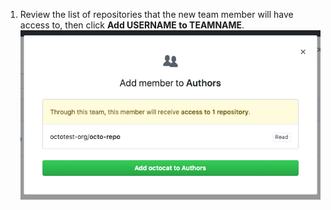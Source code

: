 1. Review the list of repositories that the new team member will have access to, then click **Add USERNAME to TEAMNAME**.
  ![Modal box with a list of the repositories the new team member will have access to and confirmation button](/assets/images/help/teams/add-team-member-repo-perms.png)
